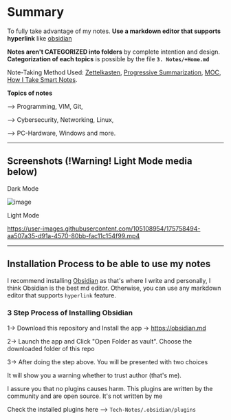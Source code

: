 # Summary
To fully take advantage of my notes. **Use a markdown editor that supports hyperlink** like [obsidian](https://obsidian.md)

**Notes aren't CATEGORIZED into folders** by complete intention and design. **Categorization of each topics** is possible by the file **`3. Notes/+Home.md`**

Note-Taking Method Used: [Zettelkasten](https://en.wikipedia.org/wiki/Zettelkasten), [Progressive Summarization](https://fortelabs.co/blog/series/ps/), [MOC](https://medium.com/@nickmilo22/in-what-ways-can-we-form-useful-relationships-between-notes-9b9ec46973c6), [How I Take Smart Notes](https://www.amazon.com/How-Take-Smart-Notes-Nonfiction/dp/1542866502).


**Topics of notes**

--> Programming, VIM, Git,

--> Cybersecurity, Networking, Linux,

--> PC-Hardware, Windows and more.


---
## Screenshots (!Warning! Light Mode media below)

Dark Mode

![image](https://user-images.githubusercontent.com/105108954/175243737-ea656a29-7057-4a95-aff8-9feaa0b78d51.png)

Light Mode

https://user-images.githubusercontent.com/105108954/175758494-aa507a35-d91a-4570-80bb-fac11c154f99.mp4


---
## Installation Process to be able to use my notes

I recommend installing [Obsidian](https://obsidian.md) as that's where I write and personally, I think Obsidian is the best md editor. Otherwise, you can use any markdown editor that supports `hyperlink` feature.

### 3 Step Process of Installing Obsidian

1-> Download this repository and Install the app -> https://obsidian.md

2-> Launch the app and Click "Open Folder as vault". Choose the downloaded folder of this repo

3-> After doing the step above. You will be presented with two choices

It will show you a warning whether to trust author (that's me). 

I assure you that no plugins causes harm. This plugins are written by the community and are open source. It's not written by me

Check the installed plugins here 
--> `Tech-Notes/.obsidian/plugins`
